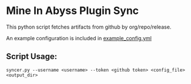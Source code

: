 # Mine In Abyss Plugin Sync

This python script fetches artifacts from github by org/repo/release.

An example configuration is included in [example_config.yml](example_config.yml)

## Script Usage:

```
syncer.py --username <username> --token <github token> <config_file> <output_dir>
```